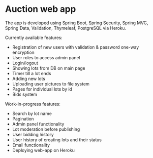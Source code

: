 # Auction web app
The app is developed using Spring Boot, Spring Security, Spring MVC, Spring Data, Validation, Thymeleaf, PostgreSQL via Heroku.

Currently available features:
- Registration of new users with validation & password one-way encryption
- User roles to access admin panel
- Login/logout
- Showing lots from DB on main page
- Timer till a lot ends
- Adding new lots 
- Uploading user pictures to file system
- Pages for individual lots by id
- Bids system

Work-in-progress features:
- Search by lot name
- Pagination
- Admin panel functionality
- Lot moderation before publishing
- User bidding history
- User history of creating lots and their status
- Email functionality
- Deploying web-app on Heroku

